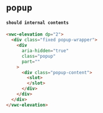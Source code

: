 # `popup`

#### `should internal contents`

```html
<vwc-elevation dp="2">
  <div class="fixed popup-wrapper">
    <div
      aria-hidden="true"
      class="popup"
      part=""
    >
      <div class="popup-content">
        <slot>
        </slot>
      </div>
    </div>
  </div>
</vwc-elevation>

```

